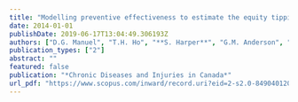 ```yaml
---
title: "Modelling preventive effectiveness to estimate the equity tipping point: At what coverage can individual preventive interventions reduce socioeconomic disparities in diabetes risk?"
date: 2014-01-01
publishDate: 2019-06-17T13:04:49.306193Z
authors: ["D.G. Manuel", "T.H. Ho", "**S. Harper**", "G.M. Anderson", "J. Lynch", "L.C. Rosella"]
publication_types: ["2"]
abstract: ""
featured: false
publication: "*Chronic Diseases and Injuries in Canada*"
url_pdf: "https://www.scopus.com/inward/record.uri?eid=2-s2.0-84904012073&partnerID=40&md5=44ba6317e67293f47a541199de586258"
---
```


